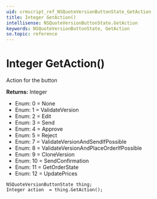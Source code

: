 ```yaml
---
uid: crmscript_ref_NSQuoteVersionButtonState_GetAction
title: Integer GetAction()
intellisense: NSQuoteVersionButtonState.GetAction
keywords: NSQuoteVersionButtonState, GetAction
so.topic: reference
---
```


# Integer GetAction()

Action for the button

**Returns:** Integer

* Enum: 0 = None 
* Enum: 1 = ValidateVersion 
* Enum: 2 = Edit 
* Enum: 3 = Send 
* Enum: 4 = Approve 
* Enum: 5 = Reject 
* Enum: 7 = ValidateVersionAndSendIfPossible 
* Enum: 8 = ValidateVersionAndPlaceOrderIfPossible 
* Enum: 9 = CloneVersion 
* Enum: 10 = SendConfirmation 
* Enum: 11 = GetOrderState 
* Enum: 12 = UpdatePrices 

```crmscript
NSQuoteVersionButtonState thing;
Integer action  = thing.GetAction();
```

